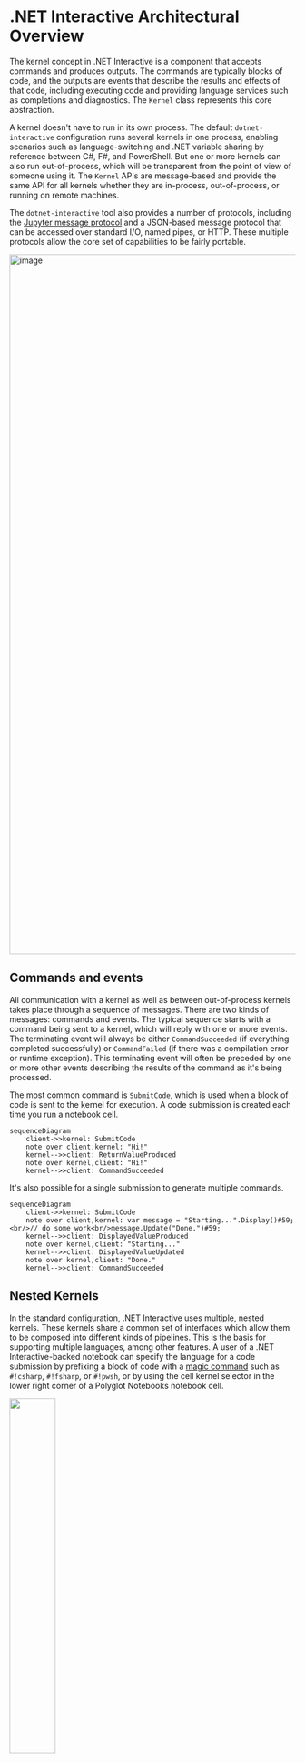# .NET Interactive Architectural Overview 

The kernel concept in .NET Interactive is a component that accepts commands and produces outputs. The commands are typically blocks of code, and the outputs are events that describe the results and effects of that code, including executing code and providing language services such as completions and diagnostics. The `Kernel` class represents this core abstraction.

A kernel doesn't have to run in its own process. The default `dotnet-interactive` configuration runs several kernels in one process, enabling scenarios such as language-switching and .NET variable sharing by reference between C#, F#, and PowerShell. But one or more kernels can also run out-of-process, which will be transparent from the point of view of someone using it. The `Kernel` APIs are message-based and provide the same API for all kernels whether they are in-process, out-of-process, or running on remote machines.

The `dotnet-interactive` tool also provides a number of protocols, including the [Jupyter message protocol](https://jupyter-client.readthedocs.io/en/stable/messaging.html) and a JSON-based message protocol that can be accessed over standard I/O, named pipes, or HTTP. These multiple protocols allow the core set of capabilities to be fairly portable.

<img width="1230" alt="image" src="https://user-images.githubusercontent.com/547415/224453822-5730f3ab-2af1-4f52-aa0f-6bddd6801bb4.png">

## Commands and events

All communication with a kernel as well as between out-of-process kernels takes place through a sequence of messages. There are two kinds of messages: commands and events. The typical sequence starts with a command being sent to a kernel, which will reply with one or more events. The terminating event will always be either `CommandSucceeded` (if everything completed successfully) or `CommandFailed` (if there was a compilation error or runtime exception). This terminating event will often be preceded by one or more other events describing the results of the command as it's being processed. 

The most common command is `SubmitCode`, which is used when a block of code is sent to the kernel for execution. A code submission is created each time you run a notebook cell. 

```mermaid
sequenceDiagram
    client->>kernel: SubmitCode
    note over client,kernel: "Hi!"
    kernel-->>client: ReturnValueProduced
    note over kernel,client: "Hi!"
    kernel-->>client: CommandSucceeded
```

It's also possible for a single submission to generate multiple commands.

```mermaid
sequenceDiagram
    client->>kernel: SubmitCode
    note over client,kernel: var message = "Starting...".Display()#59;<br/>// do some work<br/>message.Update("Done.")#59;
    kernel-->>client: DisplayedValueProduced
    note over kernel,client: "Starting..."
    kernel-->>client: DisplayedValueUpdated
    note over kernel,client: "Done."
    kernel-->>client: CommandSucceeded
```

## Nested Kernels

In the standard configuration, .NET Interactive uses multiple, nested kernels. These kernels share a common set of interfaces which allow them to be composed into different kinds of pipelines. This is the basis for supporting multiple languages, among other features. A user of a .NET Interactive-backed notebook can specify the language for a code submission by prefixing a block of code with a [magic command](magic-commands.md) such as `#!csharp`, `#!fsharp`, or `#!pwsh`, or by using the cell kernel selector in the lower right corner of a Polyglot Notebooks notebook cell.

<img src="https://user-images.githubusercontent.com/547415/111684048-737f9880-87e3-11eb-9b02-67b4bf926bca.png" width="40%">

The language-selection magic commands will even allow you to submit code for multiple languages in a single notebook cell. Once again, the submission will be split into several commands, just like in the `#!time` example above. Consider this submission:

```csharp
#!csharp
Console.WriteLine("Hello from C#!");
#!fsharp
"Hello from F#!" |> Console.WriteLine
```

Even though this will initially be sent as a single `SubmitCode` command, it will be split into two different `SubmitCode` commands, each targeting the appropriate subcommand.

The work of routing these commands is done by the `CompositeKernel` class, which wraps a number of subkernels. Here are some examples: 

![image](https://user-images.githubusercontent.com/547415/85328679-ff97a600-b485-11ea-839c-ebc65b0f6472.png)

Note that while the composite configuration is the default when using the `dotnet-interactive` tool via Polyglot Notebooks or Jupyter, the .NET Interactive [NuGet packages](https://www.nuget.org/packages?q=microsoft.dotnet.interactive) let you create other configurations. For example, you might provide a single-language embedded scripting experience using the C# kernel by itself, or you might provide multiple F# kernels each preconfigured to run code on a different processor.
